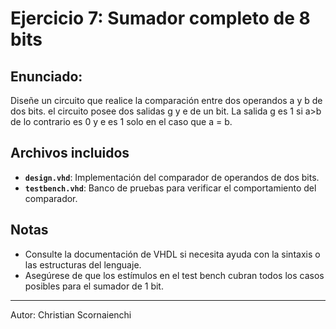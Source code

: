 # Ejercicio 7: Sumador completo de 8 bits

## Enunciado:

Diseñe un circuito que realice la comparación entre dos operandos a y b de dos bits.
el circuito posee dos salidas g y e de un bit. La salida g es 1 si a>b de lo contrario es 0 y
e es 1 solo en el caso que a = b.

## Archivos incluidos

- **`design.vhd`**: Implementación del comparador de operandos de dos bits.
- **`testbench.vhd`**: Banco de pruebas para verificar el comportamiento del comparador.

## Notas

- Consulte la documentación de VHDL si necesita ayuda con la sintaxis o las estructuras del lenguaje.
- Asegúrese de que los estímulos en el test bench cubran todos los casos posibles para el sumador de 1 bit.

---

Autor: Christian Scornaienchi
